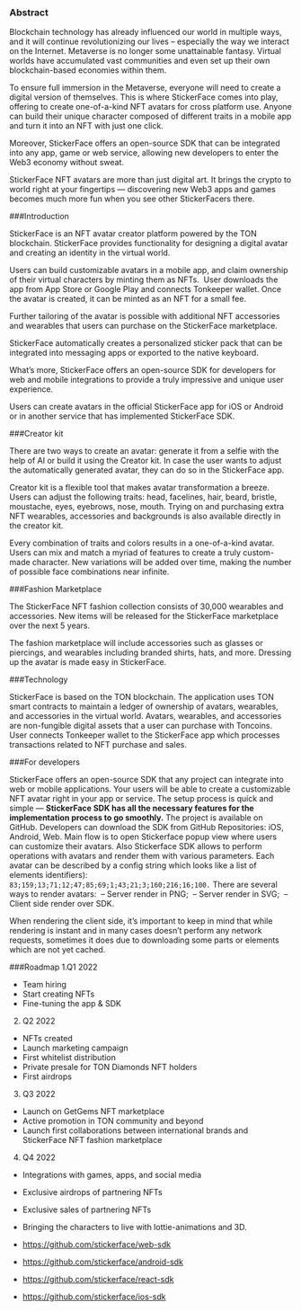 ### Abstract

Blockchain technology has already influenced our world in multiple ways, and it will continue revolutionizing our lives – especially the way we interact on the Internet. Metaverse is no longer some unattainable fantasy. Virtual worlds have accumulated vast communities and even set up their own blockchain-based economies within them. 

To ensure full immersion in the Metaverse, everyone will need to create a digital version of themselves. This is where StickerFace comes into play, offering to create one-of-a-kind NFT avatars for cross platform use. Anyone can build their unique character composed of different traits in a mobile app and turn it into an NFT with just one click. 

Moreover, StickerFace offers an open-source SDK that can be integrated into any app, game or web service, allowing new developers to enter the Web3 economy without sweat.

StickerFace NFT avatars are more than just digital art. It brings the crypto to world right at your fingertips — discovering new Web3 apps and games becomes much more fun when you see other StickerFacers there.

###Introduction

StickerFace is an NFT avatar creator platform powered by the TON blockchain. StickerFace provides functionality for designing a digital avatar and creating an identity in the virtual world. 

Users can build customizable avatars in a mobile app, and claim ownership of their virtual characters by minting them as NFTs. 
User downloads the app from App Store or Google Play and connects Tonkeeper wallet. Once the avatar is created, it can be minted as an NFT for a small fee. 

Further tailoring of the avatar is possible with additional NFT accessories and wearables that users can purchase on the StickerFace marketplace. 

StickerFace automatically creates a personalized sticker pack that can be integrated into messaging apps or exported to the native keyboard. 

What’s more, StickerFace offers an open-source SDK for developers for web and mobile integrations to provide a truly impressive and unique user experience. 

Users can create avatars in the official StickerFace app for iOS or Android or in another service that has implemented StickerFace SDK.

###Creator kit 

There are two ways to create an avatar: generate it from a selfie with the help of AI or build it using the Creator kit. In case the user wants to adjust the automatically generated avatar, they can do so in the StickerFace app. 

Creator kit is a flexible tool that makes avatar transformation a breeze. Users can adjust the following traits: head, facelines, hair, beard, bristle, moustache, eyes, eyebrows, nose, mouth. Trying on and purchasing extra NFT wearables, accessories and backgrounds is also available directly in the creator kit.

Every combination of traits and colors results in a one-of-a-kind avatar. Users can mix and match a myriad of features to create a truly custom-made character. New variations will be added over time, making the number of possible face combinations near infinite.

###Fashion Marketplace

The StickerFace NFT fashion collection consists of 30,000 wearables and accessories. New items will be released for the StickerFace marketplace over the next 5 years. 

The fashion marketplace will include accessories such as glasses or piercings, and wearables including branded shirts, hats, and more. Dressing up the avatar is made easy in StickerFace. 

###Technology

StickerFace is based on the TON blockchain. The application uses TON smart contracts to maintain a ledger of ownership of avatars, wearables, and accessories in the virtual world. Avatars, wearables, and accessories are non-fungible digital assets that a user can  purchase with Toncoins. 
User connects Tonkeeper wallet to the StickerFace app which processes transactions related to NFT purchase and sales. 

###For developers

StickerFace offers an open-source SDK that any project can integrate into web or mobile applications. Your users will be able to create a customizable NFT avatar right in your app or service. The setup process is quick and simple — **StickerFace SDK has all the necessary features for the implementation process to go smoothly.** 
The project is available on GitHub. Developers can download the SDK from GitHub Repositories: iOS, Android, Web. 
Main flow is to open Stickerface popup view where users can customize their avatars. Also Stickerface SDK allows to perform operations with avatars and render them with various parameters. Each avatar can be described by a config string which looks like a list of elements identifiers): 
```83;159;13;71;12;47;85;69;1;43;21;3;160;216;16;100.```
There are several ways to render avatars:
 – Server render in PNG;
 – Server render in SVG;
 – Client side render over SDK.

When rendering the client side, it’s important to keep in mind that while rendering is instant and in many cases doesn’t perform any network requests, sometimes it does due to downloading some parts or elements which are not yet cached.

###Roadmap
1.Q1 2022
 - Team hiring
 - Start creating NFTs
 - Fine-tuning the app & SDK

2. Q2 2022
- NFTs created
- Launch marketing campaign
- First whitelist distribution
- Private presale for TON Diamonds NFT holders
- First airdrops

3. Q3 2022
- Launch on GetGems NFT marketplace
- Active promotion in TON community and beyond
- Launch first collaborations between international brands and StickerFace NFT fashion marketplace

4. Q4 2022
- Integrations with games, apps, and social media
- Exclusive airdrops of partnering NFTs
- Exclusive sales of partnering NFTs
- Bringing the characters to live with lottie-animations and 3D.


- https://github.com/stickerface/web-sdk
- https://github.com/stickerface/android-sdk
- https://github.com/stickerface/react-sdk
- https://github.com/stickerface/ios-sdk
